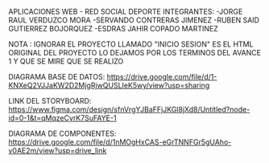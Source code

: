 APLICACIONES WEB - RED SOCIAL DEPORTE
INTEGRANTES:
-JORGE RAUL VERDUZCO MORA
-SERVANDO CONTRERAS JIMENEZ
-RUBEN SAID GUTIERREZ BOJORQUEZ
-ESDRAS JAHIR COPADO MARTINEZ

NOTA : IGNORAR EL PROYECTO LLAMADO "INICIO SESION" ES EL HTML ORIGINAL DEL PROYECTO LO DEJAMOS POR LOS TERMINOS DEL AVANCE 1 Y QUE SE MIRE QUE SE REALIZO

DIAGRAMA BASE DE DATOS:
https://drive.google.com/file/d/1-KNXeQ2VJJaKW2D2MjgRjwQUSLIeK5wy/view?usp=sharing

LINK DEL STORYBOARD:
https://www.figma.com/design/sfnVrgYJBaFFjJKGl8jXd8/Untitled?node-id=0-1&t=qMqzeCyrK7SuFAYE-1

DIAGRAMA DE COMPONENTES:
https://drive.google.com/file/d/1nMOgHxCAS-eGrTNNFGr5gUAho-v0AE2m/view?usp=drive_link

